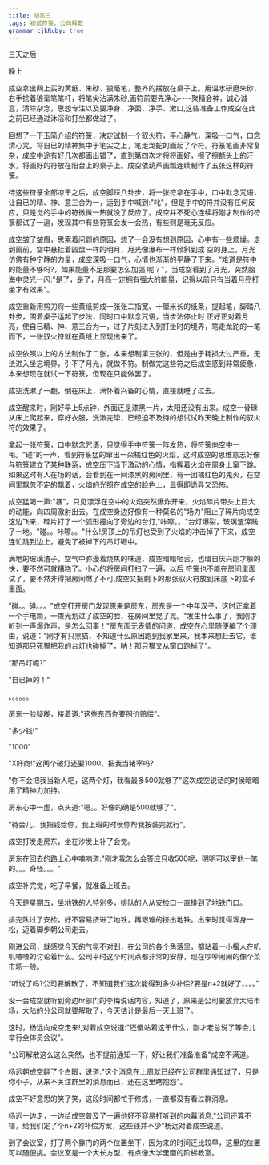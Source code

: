 ```yaml
---
title: 随笔三
tags: 初试符箓，公司解散
grammar_cjkRuby: true
---
```

三天之后

晚上

成空拿出网上买的黄纸、朱砂、狼毫笔，整齐的摆放在桌子上。用温水研磨朱砂，右手捻着狼毫笔笔杆，将笔尖沾满朱砂,画符前要先净心----聚精会神，诚心诚意，清除杂念，思想专注以及要净身、净面、净手、漱口,这些准备工作成空在此之前已经通过沐浴和打坐都做过了。

回想了一下玉简介绍的符箓，决定试制一个驭火符，平心静气，深吸一口气，口念清心咒，将自已的精神集中于笔尖之上，笔走龙蛇的画起了个符。符箓笔画非常复杂，成空中途有好几次都画出错了，直到第四次才将将画好，擦了擦额头上的汗水，将画好的符放在阳台上的桌子上。成空依葫芦画瓢连续制作了五张这样的符箓。

待这些符箓全部凉干之后，成空脚踩八卦步，将一张符拿在手中，口中默念咒语，让自已的精、神、意三合为一，运到手中喊到:"叱"，但是手中的符并没有任何反应，只是觉的手中的符微微一热就没了反应了。成空并不死心连续将刚才制作的符箓都试了一遍，发现其中有些符箓会发一会热，有些则是毫无反应。

成空皱了皱眉，思索着问题的原因，想了一会没有想到原因，心中有一些烦燥。走到窗前，空中悬挂着圆盘一样的明月，月光像瀑布一样倾斜到成
空的身上，月光仿佛有种宁静的力量，成空深吸一口气，心情也渐渐的平静了下来。“难道是符中的能量不够吗?，如果能量不足那要怎么加强
呢？”，当成空看到了月光，突然脑海中灵光一闪:"是了，是了，月亮一定拥有强大的能量，记得以前只有当着月亮打坐才有效果"。

成空重新用剪刀将一些黄纸剪成一张张二指宽、十厘米长的纸条，提起笔，脚踏八卦步，围着桌子运起了步法，同时口中默念咒语，当步法停止时
正好正对着月亮，使自已精、神、意三合为一，过了片刻进入到打坐时的境界，笔走龙跎的一笔而下，一张驭火符就在黄纸上显现出来了。

成空依照以上的方法制作了二张，本来想制第三张的，但是由于耗损太过严重，无法进入坐忘境界，引不了月光，就做不符。制做完这些符之后成空感到非常疲惫，本来想现在就试一下符箓，但现在只能做罢了。

成空洗漱了一翻，倒在床上，满怀着兴备的心情，直接就睡了过去。

成空醒来时，刚好早上5点钟，外面还是漆黑一片，太阳还没有出来。成空一骨碌从床上爬起来，穿好衣服，洗漱完毕，已经迫不及待的想试试昨天晚上制作的驭火符的效果了。

拿起一张符箓，口中默念咒语，只觉得手中符箓一阵发热，将符箓向空中一甩。"碰"的一声，看到符箓猛的窜出一朵橘红色的火焰，这时成空的思维意志好像与符箓建立了某种联系，成空压下当下激动的心情，指挥着火焰在周身上窜下跳。如果这时有人在场的话，会看到在一间漆黑的房间里，有一团橘红色的鬼火，在空间里飘忽不定的飘着，火焰的光照在成空的脸色上，显得即诡异又恐怖。

成空猛喝一声:"暴"，只见漂浮在空中的火焰突然爆炸开来，火焰碎片带头上巨大的动能，向四周激射出去。在成空身边好像有一种莫名的"场力"阻止了碎片向成空这边飞来，碎片打了一个弧形撞向了旁边的台灯,"咔嚓。。"台灯爆裂，玻璃渣滓贱了一地。"碰。。咔嚓。。"什么!房顶上的吊灯也受到了火焰的冲击掉了下来，成空连忙跳到边上，避免了被掉下的吊灯砸中。

满地的玻璃渣子，空气中弥漫着烧焦的味道，成空暗暗咂舌，也暗自庆兴刚才躲的快，要不然可就糟糕了。小心的将房间打扫了一遍，以后
符箓也不能在房间里面试了，要不然非得把房间燃了不可,成空又把剩下的那张驭火符放到床底下的盒子里面。

"碰。。碰。。。"成空打开房门发现原来是房东，房东是一个中年汉子，这时正拿着一个手电筒，一束光划过了成空的脸，在房间里晃了晃。"发生什么事了，我刚才听到一声爆炸声，是怎么回事！"房东面无表情的问道，成空在心里随便编了个理由，说道：“刚才有只黑猫，不知道什么原因跑到我家里来，我本来想赶去它，谁知道那只死猫把我的台灯也碰掉了，呐！那只猫又从窗口跑掉了”。

“那吊灯呢?”

"自已掉的！"

。。。。。。

房东一脸疑糊，接着道:"这些东西你要照价赔偿"。

"多少钱!"

"1000"

"X奸商!"这两个破灯还要1000，把我当猪宰吗?

"你不会把我当新人吧，这两个灯，我看最多500就够了"这次成空说话的时侯暗暗用了精神力加持。

房东心中一虚，点头道:"嗯。。好像的确是500就够了"。

“待会儿，我把钱给你，我上班的时侯你帮我按装完就行”。

成空打发走房东，坐在沙发上补了会觉。

房东在回去的路上心中喃喃道:"刚才我怎么会答应只收500呢，明明可以宰他一笔的。。。奇怪。。。"

成空补完觉，吃了早餐，就准备上班去。

今天是星期五，坐地铁的人特别多，排队的人从安检口一直排到了地铁门口。

排完队过了安检，好不容易挤进了地铁，再艰难的挤出地铁。出来时觉得浑身一松，迈着脚步朝公司走去。

刚进公司，就感觉今天的气氛不对刭，在公司的各个角落里，都站着一小撮人在叽叽喳喳的讨论着什么。公司平时这个时间点都非常的安静，现在吵吵闹闹的像个菜市场一般。

“听说了吗?公司要解散了，不知道我们这次能得到多少补偿?要是n+2就好了。。。。”

没一会成空就听到旁边hr部门的李梅说话内容，知道了，原来是公司要放弃大陆市场，大陆的分公司就要解散了，今天估计是最后一天上班了。

这时，杨远向成空走来!,对着成空说道:"还傻站着这干什么，刚才老总说了等会儿举行全体员会议"。

"公司解散这么这么突然，也不提前通知一下，好让我们准备准备"成空不满道。

杨远朝成空翻了个白眼，说道:"这个消息在上周就已经在公司群里通知过了，只是你小子，从来不关注群里的消息而已，还在这里瞎抱怨"。

成空不好意思的笑了笑，这段时间都忙于修炼，一直都没有看过群消息。

杨远一边走，一边给成空普及了一遍他好不容易打听到的内幕消息,"公司还算不错，给我们定了个n+2的补偿方案，这些钱并不少"杨远对着成空说道。

到了会议室，打了两个靠门的两个位置坐下，因为来的时间还比较早，这里的位置可以随便挑。会议室是一个大长方型，有点像大学里面的阶梯教室。